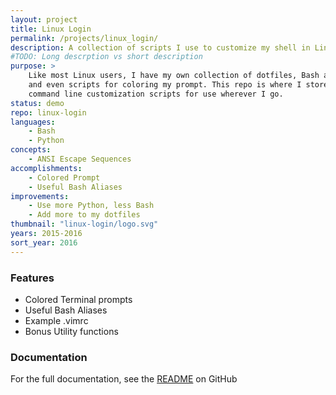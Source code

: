 ```yaml
---
layout: project
title: Linux Login
permalink: /projects/linux_login/
description: A collection of scripts I use to customize my shell in Linux.
#TODO: Long descrption vs short description
purpose: >
    Like most Linux users, I have my own collection of dotfiles, Bash aliases
    and even scripts for coloring my prompt. This repo is where I store my
    command line customization scripts for use wherever I go.
status: demo
repo: linux-login
languages:
    - Bash
    - Python
concepts:
    - ANSI Escape Sequences
accomplishments:
    - Colored Prompt
    - Useful Bash Aliases
improvements:
    - Use more Python, less Bash
    - Add more to my dotfiles
thumbnail: "linux-login/logo.svg"
years: 2015-2016
sort_year: 2016
---
```


### Features

* Colored Terminal prompts
* Useful Bash Aliases
* Example .vimrc
* Bonus Utility functions

### Documentation

For the full documentation, see the [README](https://github.com/ptrgags/linux-login) on GitHub
